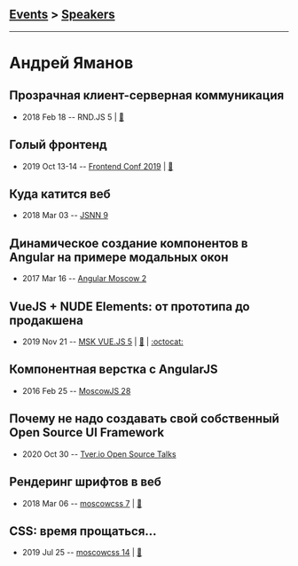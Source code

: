 ## [Events](../README.md) > [Speakers](../speakers.md)
---

# Андрей Яманов

## Прозрачная клиент-серверная коммуникация
- 2018 Feb 18 -- RND.JS 5  | [:notebook:](https://vk.com/doc5938234_460241963?hash=a339c346ea70be6a36&dl=f5f21a3cac0cfc102c)  
## Голый фронтенд
- 2019 Oct 13-14 -- [Frontend Conf 2019](https://www.youtube.com/watch?v=qrrvf_VzhLE)  | [:notebook:](https://drive.google.com/file/d/165PprTQT4qAA5ryel-e8u9pTNA8aHrLr)  
## Куда катится веб
- 2018 Mar 03 -- [JSNN 9](https://youtu.be/ZtJZ2qDjee4)    
## Динамическое создание компонентов в Angular на примере модальных окон
- 2017 Mar 16 -- [Angular Moscow 2](https://youtu.be/blSENg8Gssw)    
## VueJS + NUDE Elements: от прототипа до продакшена
- 2019 Nov 21 -- [MSK VUE.JS 5](https://www.youtube.com/watch?v=CNql0mU9DRM)  | [:notebook:](https://nude-vuejs-talk.tenphi.now.sh/) | [:octocat:](https://nude-playground.tenphi.now.sh/) 
## Компонентная верстка с AngularJS
- 2016 Feb 25 -- [MoscowJS 28](https://it.mail.ru/video/467/)    
## Почему не надо создавать свой собственный Open Source UI Framework
- 2020 Oct 30 -- [Tver.io Open Source Talks](https://www.youtube.com/watch?v=ZnsRH9NVqDw)    
## Рендеринг шрифтов в веб
- 2018 Mar 06 -- [moscowcss 7](https://www.facebook.com/afishamansarda/videos/1901332616557448/)  | [:notebook:](https://vk.com/doc4174564_461141806)  
## CSS: время прощаться…
- 2019 Jul 25 -- [moscowcss 14](https://www.youtube.com/watch?v=CeDdgCDq86s)  | [:notebook:](https://drive.google.com/file/d/1ENY5eQTY_M0MMQbjlCPtrXx97QunIf5a/view)  
